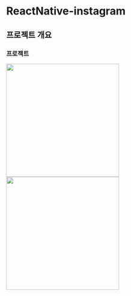 # ReactNative-instagram

## 프로젝트 개요

### 프로젝트

<img src="https://images.velog.io/images/eommoonjoo/post/8b56d99f-9f17-44cc-9ee9-269c3c72067d/%E1%84%89%E1%85%B3%E1%84%8F%E1%85%B3%E1%84%85%E1%85%B5%E1%86%AB%E1%84%89%E1%85%A3%E1%86%BA%202021-01-11%20%E1%84%8B%E1%85%A9%E1%84%92%E1%85%AE%205.06.27.png" width="300"/>

<img src ="https://images.velog.io/images/eommoonjoo/post/4d423381-e6b6-4e1a-b3dd-c2e539b68974/%E1%84%89%E1%85%B3%E1%84%8F%E1%85%B3%E1%84%85%E1%85%B5%E1%86%AB%E1%84%89%E1%85%A3%E1%86%BA%202021-01-11%20%E1%84%8B%E1%85%A9%E1%84%92%E1%85%AE%207.09.45.png" width="300"/>


